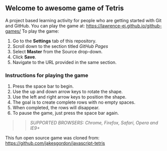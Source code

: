 ## Welcome to awesome game of Tetris

A project based learning activity for people who are getting started with Git and GitHub.
You can play the game at: https://lawrence-ej.github.io/github-games/
To play the game:
1. Go to the **Settings** tab of this repository.
2. Scroll down to the section titled _GitHub Pages_
3. Select **Master** from the Source drop-down.
4. Click **Save**.
5. Navigate to the URL provided in the same section.

### Instructions for playing the game

1. Press the space bar to begin.
2. Use the up and down arrow keys to rotate the shape.
3. Use the left and right arrow keys to position the shape.
4. The goal is to create complete rows with no empty spaces.
5. When completed, the rows will disappear.
6. To pause the game, just press the space bar again.

>> _*SUPPORTED BROWSERS*: Chrome, Firefox, Safari, Opera and IE9+_

This fun open source game was cloned from: https://github.com/jakesgordon/javascript-tetris
